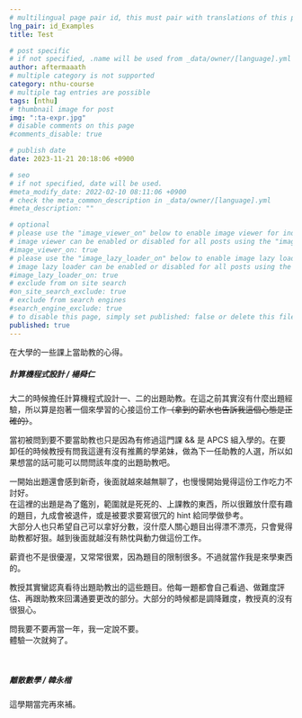 ```yaml
---
# multilingual page pair id, this must pair with translations of this page. (This name must be unique)
lng_pair: id_Examples
title: Test

# post specific
# if not specified, .name will be used from _data/owner/[language].yml
author: aftermaaath
# multiple category is not supported
category: nthu-course
# multiple tag entries are possible
tags: [nthu]
# thumbnail image for post
img: ":ta-expr.jpg"
# disable comments on this page
#comments_disable: true

# publish date
date: 2023-11-21 20:18:06 +0900

# seo
# if not specified, date will be used.
#meta_modify_date: 2022-02-10 08:11:06 +0900
# check the meta_common_description in _data/owner/[language].yml
#meta_description: ""

# optional
# please use the "image_viewer_on" below to enable image viewer for individual pages or posts (_posts/ or [language]/_posts folders).
# image viewer can be enabled or disabled for all posts using the "image_viewer_posts: true" setting in _data/conf/main.yml.
#image_viewer_on: true
# please use the "image_lazy_loader_on" below to enable image lazy loader for individual pages or posts (_posts/ or [language]/_posts folders).
# image lazy loader can be enabled or disabled for all posts using the "image_lazy_loader_posts: true" setting in _data/conf/main.yml.
#image_lazy_loader_on: true
# exclude from on site search
#on_site_search_exclude: true
# exclude from search engines
#search_engine_exclude: true
# to disable this page, simply set published: false or delete this file
published: true
---
```


<!-- outline-start -->
在大學的一些課上當助教的心得。
<!-- outline-end -->

##### 計算機程式設計 / 楊舜仁
大二的時候擔任計算機程式設計一、二的出題助教。在這之前其實沒有什麼出題經驗，所以算是抱著一個來學習的心接這份工作~~（拿到的薪水也告訴我這個心態是正確的）~~。

當初被問到要不要當助教也只是因為有修過這門課 && 是 APCS 組入學的。在要卸任的時候教授有問我這邊有沒有推薦的學弟妹，做為下一任助教的人選，所以如果想當的話可能可以問問該年度的出題助教吧。

一開始出題還會感到新奇，後面就越來越無聊了，也慢慢開始覺得這份工作吃力不討好。<br>
在這裡的出題是為了鑑別，範圍就是死死的、上課教的東西，所以很難放什麼有趣的題目，九成會被退件，或是被要求要寫很冗的 hint 給同學做參考。<br>
大部分人也只希望自己可以拿好分數，沒什麼人關心題目出得漂不漂亮，只會覺得助教都好狠。越到後面就越沒有熱忱與動力做這份工作。

薪資也不是很優渥，又常常很累，因為題目的限制很多。不過就當作我是來學東西的。

教授其實蠻認真看待出題助教出的這些題目。他每一題都會自己看過、做難度評估、再跟助教來回溝通要更改的部分。大部分的時候都是調降難度，教授真的沒有很狠心。

問我要不要再當一年，我一定說不要。<br>
體驗一次就夠了。

<br>

##### 離散數學 / 韓永楷
這學期當完再來補。

